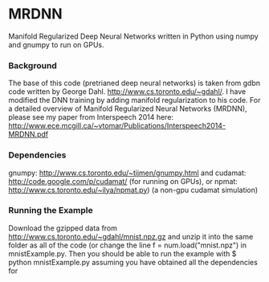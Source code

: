 # MRDNN
Manifold Regularized Deep Neural Networks written in Python using numpy and gnumpy to run on GPUs.


### Background 
The base of this code (pretrianed deep neural networks) is taken from gdbn code written by George Dahl. http://www.cs.toronto.edu/~gdahl/. I have modified the DNN training by adding manifold regularization to his code. For a detailed overview of Manifold Regularized Neural Networks (MRDNN), please see my paper from Interspeech 2014 here: http://www.ece.mcgill.ca/~vtomar/Publications/Interspeech2014-MRDNN.pdf

### Dependencies
gnumpy: http://www.cs.toronto.edu/~tijmen/gnumpy.html
and cudamat: http://code.google.com/p/cudamat/ (for running on GPUs), or
npmat: http://www.cs.toronto.edu/~ilya/npmat.py) (a non-gpu cudamat simulation)

### Running the Example

Download the gzipped data from http://www.cs.toronto.edu/~gdahl/mnist.npz.gz and unzip it into the same folder as all of the code (or change the line 
f = num.load("mnist.npz")
in mnistExample.py. Then you should be able to run the example with
$ python mnistExample.py
assuming you have obtained all the dependencies for 